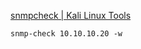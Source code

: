 [snmpcheck | Kali Linux Tools](https://www.kali.org/tools/snmpcheck/)


```
snmp-check 10.10.10.20 -w
```